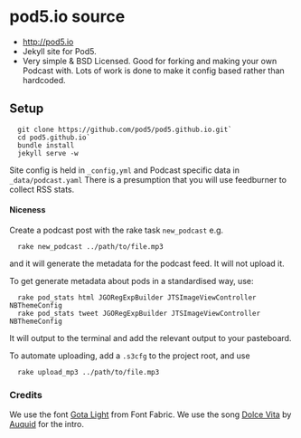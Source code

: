 # pod5.io source

* http://pod5.io
* Jekyll site for Pod5.
* Very simple & BSD Licensed. Good for forking and making your own Podcast with. Lots of work is done to make it config based rather than hardcoded.

## Setup

```
  git clone https://github.com/pod5/pod5.github.io.git`
  cd pod5.github.io`
  bundle install
  jekyll serve -w
```

Site config is held in `_config,yml` and Podcast specific data in `_data/podcast.yaml`
There is a presumption that you will use feedburner to collect RSS stats.

#### Niceness

Create a podcast post with the rake task `new_podcast` e.g.

```
  rake new_podcast ../path/to/file.mp3
```

and it will generate the metadata for the podcast feed. It will not upload it.

To get generate metadata about pods in a standardised way, use:

```
  rake pod_stats html JGORegExpBuilder JTSImageViewController NBThemeConfig
  rake pod_stats tweet JGORegExpBuilder JTSImageViewController NBThemeConfig
```

It will output to the terminal and add the relevant output to your pasteboard.


To automate uploading, add a `.s3cfg` to the project root, and use 

```
  rake upload_mp3 ../path/to/file.mp3
```

### Credits

We use the font [Gota Light](http://fontfabric.com/gota-free-font/) from Font Fabric.
We use the song [Dolce Vita](http://www.jamendo.com/en/track/1078823/dolce-vita) by [Auquid](http://www.jamendo.com/en/artist/433381/auquid) for the intro.